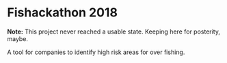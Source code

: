 # Fishackathon 2018

**Note:** This project never reached a usable state. Keeping here for posterity, maybe.

A tool for companies to identify high risk areas for over fishing.

